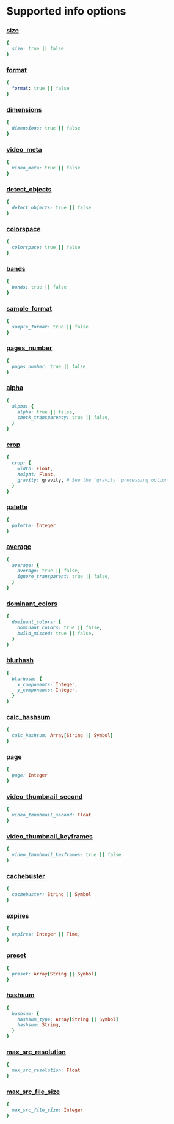 <!--
# @title Supported info options
-->
# Supported info options

### [size](https://docs.imgproxy.net/usage/getting_info#size)

```ruby
{
  size: true || false
}
```

### [format](https://docs.imgproxy.net/usage/getting_info#format)

```ruby
{
  format: true || false
}
```

### [dimensions](https://docs.imgproxy.net/usage/getting_info#dimensions)

```ruby
{
  dimensions: true || false
}
```

### [video_meta](https://docs.imgproxy.net/usage/getting_info#video-meta)

```ruby
{
  video_meta: true || false
}
```

### [detect_objects](https://docs.imgproxy.net/usage/getting_info#detect-objects)

```ruby
{
  detect_objects: true || false
}
```

### [colorspace](https://docs.imgproxy.net/usage/getting_info#colorspace)

```ruby
{
  colorspace: true || false
}
```

### [bands](https://docs.imgproxy.net/usage/getting_info#bands)

```ruby
{
  bands: true || false
}
```

### [sample_format](https://docs.imgproxy.net/usage/getting_info#sample-format)

```ruby
{
  sample_format: true || false
}
```

### [pages_number](https://docs.imgproxy.net/usage/getting_info#pages-number)

```ruby
{
  pages_number: true || false
}
```

### [alpha](https://docs.imgproxy.net/usage/getting_info#alpha)

```ruby
{
  alpha: {
    alpha: true || false,
    check_transparency: true || false,
  }
}
```

### [crop](https://docs.imgproxy.net/usage/getting_info#crop)

```ruby
{
  crop: {
    width: Float,
    height: Float,
    gravity: gravity, # See the 'gravity' processing option
  }
}
```

### [palette](https://docs.imgproxy.net/usage/getting_info#palette)

```ruby
{
  palette: Integer
}
```

### [average](https://docs.imgproxy.net/usage/getting_info#average)

```ruby
{
  average: {
    average: true || false,
    ignore_transparent: true || false,
  }
}
```

### [dominant_colors](https://docs.imgproxy.net/usage/getting_info#dominant_colors)

```ruby
{
  dominant_colors: {
    dominant_colors: true || false,
    build_missed: true || false,
  }
}
```

### [blurhash](https://docs.imgproxy.net/usage/getting_info#blurhash)

```ruby
{
  blurhash: {
    x_components: Integer,
    y_components: Integer,
  }
}
```

### [calc_hashsum](https://docs.imgproxy.net/usage/getting_info#calc_hashsum)

```ruby
{
  calc_hashsum: Array[String || Symbol]
}
```

### [page](https://docs.imgproxy.net/usage/getting_info#page)

```ruby
{
  page: Integer
}
```

### [video_thumbnail_second](https://docs.imgproxy.net/usage/getting_info#video_thumbnail_second)

```ruby
{
  video_thumbnail_second: Float
}
```

### [video_thumbnail_keyframes](https://docs.imgproxy.net/usage/getting_info#video_thumbnail_keyframes)

```ruby
{
  video_thumbnail_keyframes: true || false
}
```

### [cachebuster](https://docs.imgproxy.net/usage/getting_info#cachebuster)

```ruby
{
  cachebuster: String || Symbol
}
```

### [expires](https://docs.imgproxy.net/usage/getting_info#expires)

```ruby
{
  expires: Integer || Time,
}
```

### [preset](https://docs.imgproxy.net/usage/getting_info#preset)

```ruby
{
  preset: Array[String || Symbol]
}
```

### [hashsum](https://docs.imgproxy.net/usage/getting_info#hashsum)

```ruby
{
  hashsum: {
    hashsum_type: Array[String || Symbol]
    hashsum: String,
  }
}
```

### [max_src_resolution](https://docs.imgproxy.net/usage/getting_info#max_src_resolution)

```ruby
{
  max_src_resolution: Float
}
```

### [max_src_file_size](https://docs.imgproxy.net/usage/getting_info#max_src_file_size)

```ruby
{
  max_src_file_size: Integer
}
```
